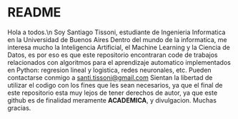 # README
Hola a todos.\n
Soy Santiago Tissoni, estudiante de Ingenieria Informatica en la Universidad de Buenos Aires
Dentro del mundo de la informatica, me interesa mucho la Inteligencia Artificial, el Machine Learning y la Ciencia de Datos,
es por eso es que este repositorio encontraran code de trabajos relacionados con algoritmos para el aprendizaje automatico
implementados en Python: regresion lineal y logistica, redes neuronales, etc.
Pueden contactarse conmigo a santi.tissoni@gmail.com
Sientan la libertad de utilizar el codigo con los fines que les sean necesarios, ya que el final de este repositorio esta
muy lejos de tener derechos de autor, ya que este github es de finalidad meramente **ACADEMICA**, y divulgacion.
Muchas gracias.
